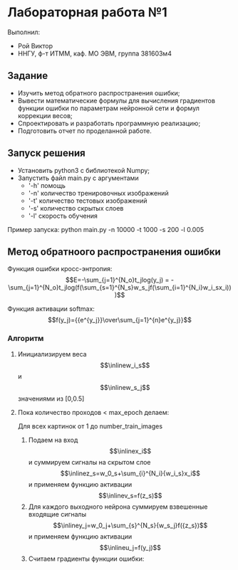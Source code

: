 # Лабораторная работа №1

Выполнил:
 - Рой Виктор
 - ННГУ, ф-т ИТММ, каф. МО ЭВМ, группа 381603м4

## Задание
 - Изучить метод обратного распространения ошибки;
 - Вывести математические формулы для вычисления градиентов функции ошибки по параметрам
нейронной сети и формул коррекции весов;
 - Спроектировать и разработать программную реализацию;
 - Подготовить отчет по проделанной работе. 
 
## Запуск решения
 - Установить python3 c библиотекой Numpy;
 - Запустить файл main.py с аргументами 
 	- '-h' помощь 
 	- '-n' количество тренировочных изображений
 	- '-t' количество тестовых изображений
 	- '-s' количество скрытых слоев
 	- '-l' скорость обучения

Пример запуска: python main.py -n 10000 -t 1000 -s 200 -l 0.005

## Метод обратноого распространения ошибки
Функция ошибки кросс-энтропия:
$$E=-\sum_{j=1}^{N_o}t_jlog(y_j) = -\sum_{j=1}^{N_o}t_jlog(f(\sum_{s=1}^{N_s}w_s_jf(\sum_{i=1}^{N_i}w_i_sx_i)))$$

Функция активации softmax:
$$f(y_j)={{e^{y_j}}\over\sum_{j=1}^{n}e^{y_j}}$$

### Алгоритм
1. Инициализируем веса $$\inlinew_i_s$$ и $$\inlinew_s_j$$ значениями из [0,0.5]
2. Пока количество проходов < max_epoch делаем:

	Для всех картинок от 1 до number_train_images
	1. Подаем на вход $$\inlinex_i$$ и суммируем cигналы на скрытом слое $$\inlinez_s=w_0_s+\sum_{i}^{N_i}{w_i_s}x_i$$ и применяем функцию активации $$\inlinev_s=f(z_s)$$
    2. Для каждого выходного нейрона суммируем взвешенные входящие сигналы  $$\inliney_j=w_0_j+\sum_{s}^{N_s}{w_s_j}f({z_s})$$ и применяем функцию активации $$\inlineu_j=f(y_j)$$ 
	3. Считаем градиенты функции ошибки:
        
